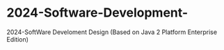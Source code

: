 # 2024-Software-Development-
2024-SoftWare Develoment Design (Based on Java 2 Platform Enterprise Edition)